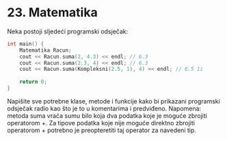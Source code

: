﻿# 23. Matematika

Neka postoji sljedeći programski odsječak:

```cpp
int main() {
	Matematika Racun;
	cout << Racun.suma(2, 4.3) << endl; // 6.3
	cout << Racun.suma(2.3, 4) << endl; // 6.3
	cout << Racun.suma(Kompleksni(2.5, 1), 4) << endl; // 6.5 1i
	
	return 0;
}
```

Napišite sve potrebne klase, metode i funkcije kako bi prikazani programski odsječak radio kao što je to u komentarima i predviđeno.
Napomena: metoda suma vraća sumu bilo koja dva podatka koje je moguće zbrojiti operatorom +. Za tipove podatka koje nije moguće direktno
zbrojiti operatorom + potrebno je preopteretiti taj operator za navedeni tip.